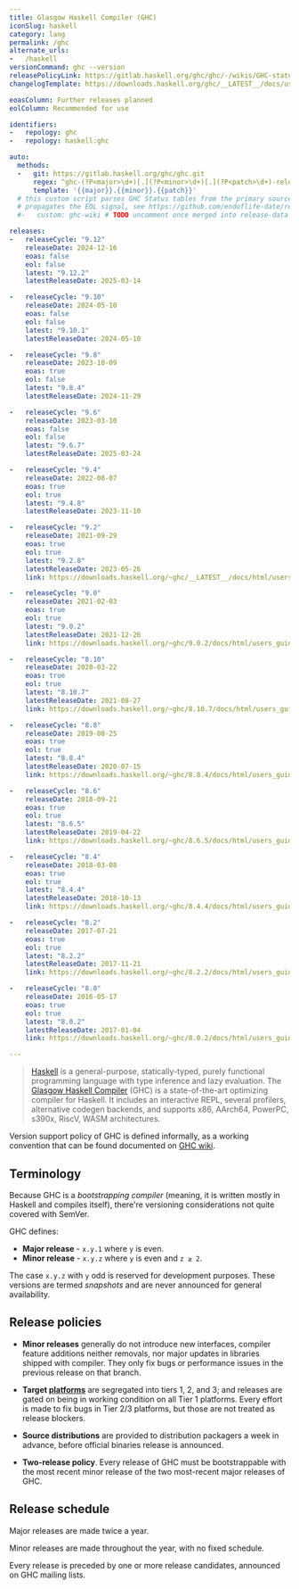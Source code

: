 ```yaml
---
title: Glasgow Haskell Compiler (GHC)
iconSlug: haskell
category: lang
permalink: /ghc
alternate_urls:
-   /haskell
versionCommand: ghc --version
releasePolicyLink: https://gitlab.haskell.org/ghc/ghc/-/wikis/GHC-status
changelogTemplate: https://downloads.haskell.org/ghc/__LATEST__/docs/users_guide/__LATEST__-notes.html

eoasColumn: Further releases planned
eolColumn: Recommended for use

identifiers:
-   repology: ghc
-   repology: haskell:ghc

auto:
  methods:
  -   git: https://gitlab.haskell.org/ghc/ghc.git
      regex: ^ghc-(?P<major>\d+)[.](?P<minor>\d+)[.](?P<patch>\d+)-release$
      template: '{{major}}.{{minor}}.{{patch}}'
  # this custom script parses GHC Status tables from the primary source (Gitlab Wiki),
  # propagates the EOL signal, see https://github.com/endoflife-date/release-data/pull/395
  #-   custom: ghc-wiki # TODO uncomment once merged into release-data

releases:
-   releaseCycle: "9.12"
    releaseDate: 2024-12-16
    eoas: false
    eol: false
    latest: "9.12.2"
    latestReleaseDate: 2025-03-14

-   releaseCycle: "9.10"
    releaseDate: 2024-05-10
    eoas: false
    eol: false
    latest: "9.10.1"
    latestReleaseDate: 2024-05-10

-   releaseCycle: "9.8"
    releaseDate: 2023-10-09
    eoas: true
    eol: false
    latest: "9.8.4"
    latestReleaseDate: 2024-11-29

-   releaseCycle: "9.6"
    releaseDate: 2023-03-10
    eoas: false
    eol: false
    latest: "9.6.7"
    latestReleaseDate: 2025-03-24

-   releaseCycle: "9.4"
    releaseDate: 2022-08-07
    eoas: true
    eol: true
    latest: "9.4.8"
    latestReleaseDate: 2023-11-10

-   releaseCycle: "9.2"
    releaseDate: 2021-09-29
    eoas: true
    eol: true
    latest: "9.2.8"
    latestReleaseDate: 2023-05-26
    link: https://downloads.haskell.org/~ghc/__LATEST__/docs/html/users_guide/__LATEST__-notes.html

-   releaseCycle: "9.0"
    releaseDate: 2021-02-03
    eoas: true
    eol: true
    latest: "9.0.2"
    latestReleaseDate: 2021-12-26
    link: https://downloads.haskell.org/~ghc/9.0.2/docs/html/users_guide/9.0.2-notes.html

-   releaseCycle: "8.10"
    releaseDate: 2020-03-22
    eoas: true
    eol: true
    latest: "8.10.7"
    latestReleaseDate: 2021-08-27
    link: https://downloads.haskell.org/~ghc/8.10.7/docs/html/users_guide/8.10.7-notes.html

-   releaseCycle: "8.8"
    releaseDate: 2019-08-25
    eoas: true
    eol: true
    latest: "8.8.4"
    latestReleaseDate: 2020-07-15
    link: https://downloads.haskell.org/~ghc/8.8.4/docs/html/users_guide/8.8.4-notes.html

-   releaseCycle: "8.6"
    releaseDate: 2018-09-21
    eoas: true
    eol: true
    latest: "8.6.5"
    latestReleaseDate: 2019-04-22
    link: https://downloads.haskell.org/~ghc/8.6.5/docs/html/users_guide/8.6.5-notes.html

-   releaseCycle: "8.4"
    releaseDate: 2018-03-08
    eoas: true
    eol: true
    latest: "8.4.4"
    latestReleaseDate: 2018-10-13
    link: https://downloads.haskell.org/~ghc/8.4.4/docs/html/users_guide/8.4.4-notes.html

-   releaseCycle: "8.2"
    releaseDate: 2017-07-21
    eoas: true
    eol: true
    latest: "8.2.2"
    latestReleaseDate: 2017-11-21
    link: https://downloads.haskell.org/~ghc/8.2.2/docs/html/users_guide/8.2.2-notes.html

-   releaseCycle: "8.0"
    releaseDate: 2016-05-17
    eoas: true
    eol: true
    latest: "8.0.2"
    latestReleaseDate: 2017-01-04
    link: https://downloads.haskell.org/~ghc/8.0.2/docs/html/users_guide/8.0.2-notes.html

---
```


> [Haskell](https://www.haskell.org/) is a general-purpose, statically-typed, purely functional
> programming language with type inference and lazy evaluation. The [Glasgow Haskell
> Compiler](https://www.haskell.org/ghc/) (GHC) is a state-of-the-art optimizing compiler for
> Haskell. It includes an interactive REPL, several profilers, alternative codegen backends, and
> supports x86, AArch64, PowerPC, s390x, RiscV, WASM architectures.

Version support policy of GHC is defined informally, as a working convention that can be found
documented on [GHC wiki](https://gitlab.haskell.org/ghc/ghc/-/wikis/working-conventions/releases).

Terminology
-----------

Because GHC is a *bootstrapping compiler* (meaning, it is written mostly in Haskell and compiles
itself), there're versioning considerations not quite covered with SemVer.

GHC defines:
* **Major release** - `x.y.1` where `y` is even.
* **Minor release** - `x.y.z` where `y` is even and `z ≥ 2`.

The case `x.y.z` with `y` odd is reserved for development purposes. These versions are termed
*snapshots* and are never announced for general availability.

Release policies
----------------

* **Minor releases** generally do not introduce new interfaces, compiler feature additions neither
  removals, nor major updates in libraries shipped with compiler. They only fix bugs or performance
  issues in the previous release on that branch.

* **Target [platforms](https://gitlab.haskell.org/ghc/ghc/-/wikis/platforms)** are segregated into
  tiers 1, 2, and 3; and releases are gated on being in working condition on all Tier 1 platforms.
  Every effort is made to fix bugs in Tier 2/3 platforms, but those are not treated as release
  blockers.

* **Source distributions** are provided to distribution packagers a week in advance, before official
  binaries release is announced.

* **Two-release policy**. Every release of GHC must be bootstrappable with the most recent minor
  release of the two most-recent major releases of GHC.

Release schedule
----------------

Major releases are made twice a year.

Minor releases are made throughout the year, with no fixed schedule.

Every release is preceded by one or more release candidates, announced on GHC mailing lists.
